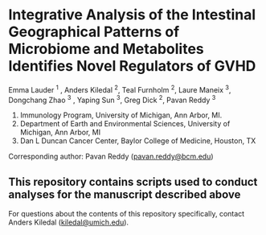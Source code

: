 # Integrative Analysis of the Intestinal Geographical Patterns of Microbiome and Metabolites Identifies Novel Regulators of GVHD
Emma Lauder <sup>1</sup> , Anders Kiledal <sup>2</sup>, Teal Furnholm <sup>2</sup>, Laure Maneix <sup>3</sup>, Dongchang Zhao <sup>3</sup> , Yaping Sun <sup>3</sup>, Greg Dick <sup>2</sup>, Pavan Reddy <sup>3</sup>

1. Immunology Program, University of Michigan, Ann Arbor, MI.
2. Department of Earth and Environmental Sciences, University of Michigan, Ann Arbor, MI
3. Dan L Duncan Cancer Center, Baylor College of Medicine, Houston, TX

Corresponding author: Pavan Reddy (pavan.reddy@bcm.edu)

## This repository contains scripts used to conduct analyses for the manuscript described above

For questions about the contents of this repository specifically, contact Anders Kiledal (kiledal@umich.edu).